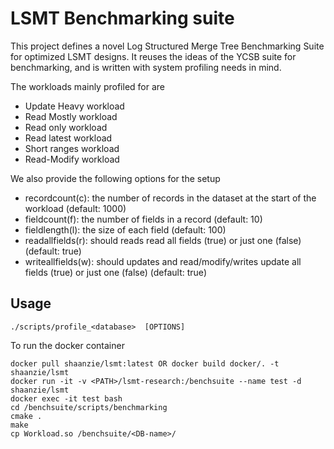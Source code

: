 # LSMT Benchmarking suite

This project defines a novel Log Structured Merge Tree Benchmarking Suite for optimized LSMT designs. It reuses the ideas of the YCSB suite for benchmarking, and is written with system profiling needs in mind. 

The workloads mainly profiled for are
- Update Heavy workload
- Read Mostly workload
- Read only workload
- Read latest workload
- Short ranges workload
- Read-Modify workload

We also provide the following options for the setup
- recordcount(c): the number of records in the dataset at the start of the workload (default: 1000)
- fieldcount(f): the number of fields in a record (default: 10)
- fieldlength(l): the size of each field (default: 100)
- readallfields(r): should reads read all fields (true) or just one (false) (default: true)
- writeallfields(w): should updates and read/modify/writes update all fields (true) or just one (false) (default: true)


## Usage

```
./scripts/profile_<database>  [OPTIONS]
```
To run the docker container
```
docker pull shaanzie/lsmt:latest OR docker build docker/. -t shaanzie/lsmt
docker run -it -v <PATH>/lsmt-research:/benchsuite --name test -d shaanzie/lsmt
docker exec -it test bash
cd /benchsuite/scripts/benchmarking
cmake .
make
cp Workload.so /benchsuite/<DB-name>/
```